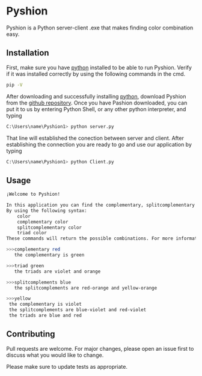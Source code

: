 # Pyshion

Pyshion is a Python server-client .exe that makes finding color combination easy. 

## Installation

First, make sure you have [python](https://www.python.org/downloads/) installed to be able to run Pyshion. Verify if it was installed correctly by using the following commands in the cmd. 

```bash
pip -V
```
After downloading and successfully installing [python](https://www.python.org/downloads/), download Pyshion from the [github repository](https://github.com/Gardy291/Pyshion.git). Once you have Pashion downloaded, you can put it to us by entering Python Shell, or any other python interpreter, and typing 

```bash
C:\Users\name\Pyshion1> python server.py
```
That line will established the conection between server and client. After establishing the connection you are ready to go and use our application by typing
```bash
C:\Users\name\Pyshion1> python Client.py
```
## Usage
```bash
¡Welcome to Pyshion! 

In this application you can find the complementary, splitcomplementary and triad colors 
By using the following syntax: 
	color
	complementary color
	splitcomplementary color
	triad color
These commands will return the possible combinations. For more information type help.

>>>complementary red
   the complementary is green

>>>triad green
   the triads are violet and orange

>>>splitcomplements blue
   the splitcomplements are red-orange and yellow-orange

>>>yellow
 the complementary is violet
 the splitcomplements are blue-violet and red-violet
 the triads are blue and red
```

## Contributing
Pull requests are welcome. For major changes, please open an issue first to discuss what you would like to change.

Please make sure to update tests as appropriate.

